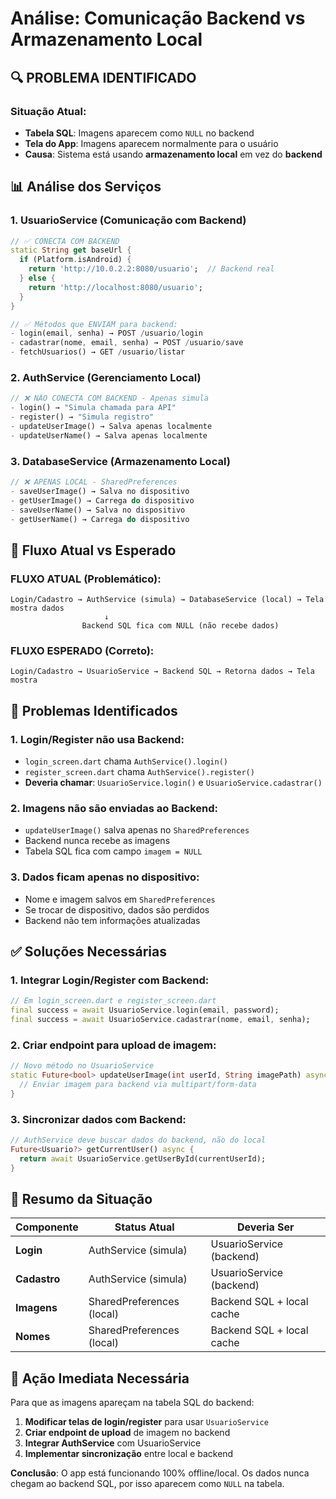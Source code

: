 # Análise: Comunicação Backend vs Armazenamento Local

## 🔍 **PROBLEMA IDENTIFICADO**

### **Situação Atual:**
- **Tabela SQL**: Imagens aparecem como `NULL` no backend
- **Tela do App**: Imagens aparecem normalmente para o usuário
- **Causa**: Sistema está usando **armazenamento local** em vez do **backend**

## 📊 **Análise dos Serviços**

### 1. **UsuarioService** (Comunicação com Backend)
```dart
// ✅ CONECTA COM BACKEND
static String get baseUrl {
  if (Platform.isAndroid) {
    return 'http://10.0.2.2:8080/usuario';  // Backend real
  } else {
    return 'http://localhost:8080/usuario';
  }
}

// ✅ Métodos que ENVIAM para backend:
- login(email, senha) → POST /usuario/login
- cadastrar(nome, email, senha) → POST /usuario/save
- fetchUsuarios() → GET /usuario/listar
```

### 2. **AuthService** (Gerenciamento Local)
```dart
// ❌ NÃO CONECTA COM BACKEND - Apenas simula
- login() → "Simula chamada para API"
- register() → "Simula registro" 
- updateUserImage() → Salva apenas localmente
- updateUserName() → Salva apenas localmente
```

### 3. **DatabaseService** (Armazenamento Local)
```dart
// ❌ APENAS LOCAL - SharedPreferences
- saveUserImage() → Salva no dispositivo
- getUserImage() → Carrega do dispositivo
- saveUserName() → Salva no dispositivo
- getUserName() → Carrega do dispositivo
```

## 🔄 **Fluxo Atual vs Esperado**

### **FLUXO ATUAL (Problemático):**
```
Login/Cadastro → AuthService (simula) → DatabaseService (local) → Tela mostra dados
                     ↓
                Backend SQL fica com NULL (não recebe dados)
```

### **FLUXO ESPERADO (Correto):**
```
Login/Cadastro → UsuarioService → Backend SQL → Retorna dados → Tela mostra
```

## 🚨 **Problemas Identificados**

### 1. **Login/Register não usa Backend:**
- `login_screen.dart` chama `AuthService().login()` 
- `register_screen.dart` chama `AuthService().register()`
- **Deveria chamar**: `UsuarioService.login()` e `UsuarioService.cadastrar()`

### 2. **Imagens não são enviadas ao Backend:**
- `updateUserImage()` salva apenas no `SharedPreferences`
- Backend nunca recebe as imagens
- Tabela SQL fica com campo `imagem = NULL`

### 3. **Dados ficam apenas no dispositivo:**
- Nome e imagem salvos em `SharedPreferences`
- Se trocar de dispositivo, dados são perdidos
- Backend não tem informações atualizadas

## ✅ **Soluções Necessárias**

### 1. **Integrar Login/Register com Backend:**
```dart
// Em login_screen.dart e register_screen.dart
final success = await UsuarioService.login(email, password);
final success = await UsuarioService.cadastrar(nome, email, senha);
```

### 2. **Criar endpoint para upload de imagem:**
```dart
// Novo método no UsuarioService
static Future<bool> updateUserImage(int userId, String imagePath) async {
  // Enviar imagem para backend via multipart/form-data
}
```

### 3. **Sincronizar dados com Backend:**
```dart
// AuthService deve buscar dados do backend, não do local
Future<Usuario?> getCurrentUser() async {
  return await UsuarioService.getUserById(currentUserId);
}
```

## 🎯 **Resumo da Situação**

| Componente | Status Atual | Deveria Ser |
|------------|--------------|-------------|
| **Login** | AuthService (simula) | UsuarioService (backend) |
| **Cadastro** | AuthService (simula) | UsuarioService (backend) |
| **Imagens** | SharedPreferences (local) | Backend SQL + local cache |
| **Nomes** | SharedPreferences (local) | Backend SQL + local cache |

## 🔧 **Ação Imediata Necessária**

Para que as imagens apareçam na tabela SQL do backend:

1. **Modificar telas de login/register** para usar `UsuarioService`
2. **Criar endpoint de upload** de imagem no backend
3. **Integrar AuthService** com UsuarioService
4. **Implementar sincronização** entre local e backend

**Conclusão**: O app está funcionando 100% offline/local. Os dados nunca chegam ao backend SQL, por isso aparecem como `NULL` na tabela.